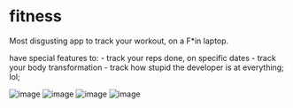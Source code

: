 # fitness

Most disgusting app to track your workout, on a F*in laptop.

have special features to:
    - track your reps done, on specific dates
    - track your body transformation
    - track how stupid the developer is at everything; lol;


![image](https://user-images.githubusercontent.com/84917432/203666783-26cadbf6-32b0-4508-864a-7e58d187e466.png)
![image](https://user-images.githubusercontent.com/84917432/203666805-a0660e2c-63ab-4c78-bbd7-915f02773185.png)
![image](https://user-images.githubusercontent.com/84917432/203666828-570b29e6-f998-4421-b182-43a65812aa2e.png)
![image](https://user-images.githubusercontent.com/84917432/203666863-fc81d492-2bd0-40c0-b417-dfa19802892b.png)
